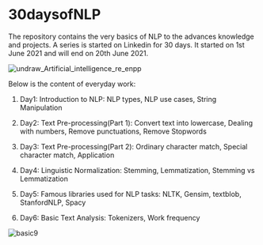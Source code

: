 # 30daysofNLP
The repository contains the very basics of NLP to the advances knowledge and projects. A series is started on Linkedin for 30 days. It started on 1st June 2021 and will end on 20th June 2021. 

![undraw_Artificial_intelligence_re_enpp](https://user-images.githubusercontent.com/30169240/120820939-9f085880-c572-11eb-8e12-e8dd34cffe5d.png)

Below is the content of everyday work:

1) Day1: Introduction to NLP: NLP types, NLP use cases, String Manipulation
       
2) Day2: Text Pre-processing(Part 1): Convert text into lowercase, Dealing with numbers, Remove punctuations, Remove Stopwords
      
3) Day3: Text Pre-processing(Part 2): Ordinary character match, Special character match, Application

4) Day4: Linguistic Normalization: Stemming, Lemmatization, Stemming vs Lemmatization

5) Day5: Famous libraries used for NLP tasks: NLTK, Gensim, textblob, StanfordNLP, Spacy

6) Day6: Basic Text Analysis: Tokenizers, Work frequency

![basic9](https://user-images.githubusercontent.com/30169240/120928883-29cc8d00-c704-11eb-87e1-f89a8038d2d3.PNG)

